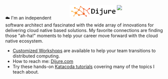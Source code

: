 <img align="right" width="150" src="https://www.dijure.com/images/company/avatar.png">

<img align="right" width="150" src="assets/dijure-logo-light.png">

<br>:cloud: I'm an independent software architect and fascinated with the wide array of innovations for delivering cloud native based solutions. My favorite connections are finding those "ah-ha!" moments to help your career move forward with the cloud native ecosystem.

- [Customized Workshops](https://www.dijure.com/services) are available to help your team transitions to distributed computing.
- How to reach me: [Dijure.com](https://www.dijure.com/contact)
- Try these hands-on [Katacoda tutorials](https://katacoda.com/javajon) covering many of the topics I teach about.
